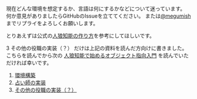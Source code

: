 現在どんな環境を想定するか、言語は何にするかなどについて迷っています。
何か意見がありましたらGitHubのIssueを立ててください。
または[@megumish](https://twitter.com/megumish)までリプライをよろしくお願いします。

とりあえずは公式の[人狼知能の作り方](http://aiwolf.org/howtowagent)を参考にしてほしいです。

3 その他の役職の実装（？） だけは上記の資料を読んだ方向けに書きました。
こちらを読んでから次の [人狼知能で始めるオブジェクト指向入門](/OOP_For_AIWolf_Beginners/OOP_For_AIWolf_Begginers) を読んでいただければ幸いです。

1. [環境構築](DEVELOPMENT_ENVIRONMENT.md)
2. [占い師の実装](IMPLEMENT_SEER.md)
3. [その他の役職の実装（？）](IMPLEMENT_OTHERS.md)